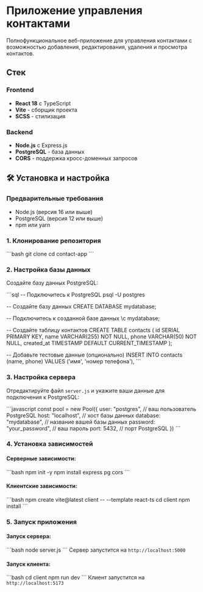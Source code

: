 # Приложение управления контактами

Полнофункциональное веб-приложение для управления контактами с возможностью добавления, редактирования, удаления и просмотра контактов.

## Стек

### Frontend
- **React 18** с TypeScript
- **Vite** - сборщик проекта
- **SCSS** - стилизация

### Backend
- **Node.js** с Express.js
- **PostgreSQL** - база данных
- **CORS** - поддержка кросс-доменных запросов

## 🛠 Установка и настройка

### Предварительные требования

- Node.js (версия 16 или выше)
- PostgreSQL (версия 12 или выше)
- npm или yarn

### 1. Клонирование репозитория

\`\`\`bash
git clone <repository-url>
cd contact-app
\`\`\`

### 2. Настройка базы данных

Создайте базу данных PostgreSQL:

\`\`\`sql
-- Подключитесь к PostgreSQL
psql -U postgres

-- Создайте базу данных
CREATE DATABASE mydatabase;

-- Подключитесь к созданной базе данных
\c mydatabase;

-- Создайте таблицу контактов
CREATE TABLE contacts (
    id SERIAL PRIMARY KEY,
    name VARCHAR(255) NOT NULL,
    phone VARCHAR(50) NOT NULL,
    created_at TIMESTAMP DEFAULT CURRENT_TIMESTAMP
);

-- Добавьте тестовые данные (опционально)
INSERT INTO contacts (name, phone) VALUES 
    ('имя', 'номер телефона'),
\`\`\`

### 3. Настройка сервера

Отредактируйте файл `server.js` и укажите ваши данные для подключения к PostgreSQL:

\`\`\`javascript
const pool = new Pool({
  user: "postgres",        // ваш пользователь PostgreSQL
  host: "localhost",       // хост базы данных
  database: "mydatabase",  // название вашей базы данных
  password: "your_password", // ваш пароль
  port: 5432,             // порт PostgreSQL
})
\`\`\`

### 4. Установка зависимостей

#### Серверные зависимости:
\`\`\`bash
npm init -y
npm install express pg cors
\`\`\`

#### Клиентские зависимости:
\`\`\`bash
npm create vite@latest client -- --template react-ts
cd client
npm install
\`\`\`

### 5. Запуск приложения

#### Запуск сервера:
\`\`\`bash
node server.js
\`\`\`
Сервер запустится на `http://localhost:5000`

#### Запуск клиента:
\`\`\`bash
cd client
npm run dev
\`\`\`
Клиент запустится на `http://localhost:5173`

